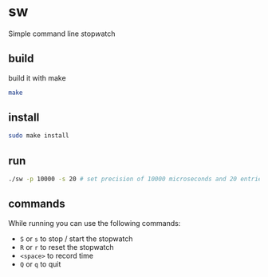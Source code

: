 # sw
Simple command line *s*top*w*atch

## build
build it with make
```sh
make
```
## install
```sh
sudo make install
```

## run
```sh
./sw -p 10000 -s 20 # set precision of 10000 microseconds and 20 entries for recording time
```

## commands
While running you can use the following commands:
- `S` or `s` to stop / start the stopwatch
- `R` or `r` to reset the stopwatch
- `<space>` to record time
- `Q` or `q` to quit
